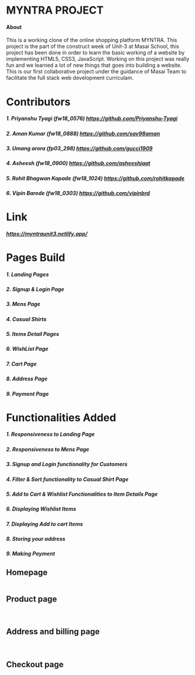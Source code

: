 # MYNTRA PROJECT

#### About

 This is a working clone of the online shopping platform MYNTRA. This project is the part of the construct week of Unit-3 at Masai School, this project has been done in order to learn the basic working of a website by implementing HTML5, CSS3, JavaScript. Working on this project was really fun and we learned a lot of new things that goes into building a website. This is our first collaborative project under the guidance of Masai Team to facilitate the full stack web development curriculam.

# Contributors
##### 1. Priyanshu Tyagi (fw18_0576)  https://github.com/Priyanshu-Tyagi
##### 2. Aman Kumar (fw18_0888)  https://github.com/sav98aman
##### 3. Umang arora (fp03_298) https://github.com/gucci1909
##### 4. Asheesh (fw18_0900) https://github.com/asheeshjaat
##### 5. Rohit Bhagwan Kapade (fw18_1024) https://github.com/rohitkapade
##### 6. Vipin Barode (fw18_0303) https://github.com/vipinbrd

# Link
##### https://myntraunit3.netlify.app/

# Pages Build
##### 1. Landing Pages
##### 2. Signup & Login Page
##### 3. Mens Page
##### 4. Casual Shirts
##### 5. Items Detail Pages
##### 6. WishList Page
##### 7. Cart Page
##### 8. Address Page
##### 9. Payment Page

# Functionalities Added
##### 1. Responsiveness to Landing Page
##### 2. Responsiveness to Mens Page
##### 3. Signup and Login functionality for Customers
##### 4. Filter & Sort functionality to Casual Shirt Page
##### 5. Add to Cart & Wishlist Functionalities to Item Details Page
##### 6. Displaying Wishlist Items
##### 7. Displaying Add to cart Items
##### 8. Storing your address
##### 9. Making Payment

<h2>Homepage</h2>
<img src="https://user-images.githubusercontent.com/101393249/192591762-56c2ded7-1b92-4892-9085-78e3a3fa9184.png" alt="">

<h2>Product page</h2>
<img src="https://user-images.githubusercontent.com/101393249/192591804-75725844-6c96-46af-91c1-52588aee721b.png" alt="">
<img src="https://user-images.githubusercontent.com/101393249/192591855-74cd1578-3e88-4957-a5e6-10fe9b69bdef.png" alt="">

<h2>Address and billing page</h2>
<img src="https://user-images.githubusercontent.com/101393249/192591853-6ec20386-8c5a-472a-8647-364415c0472f.png" alt="">
<img src="https://user-images.githubusercontent.com/101393249/192591851-819f74e0-fc0b-4d60-a3b2-46ec56d96c46.png" alt="">


<h2>Checkout page</h2>
<img src="https://user-images.githubusercontent.com/101393249/192591838-07fbb383-5480-474d-a22d-bcea5f98a6ce.png" alt="">


